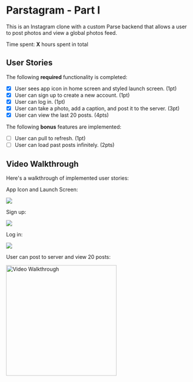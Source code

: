 # Parstagram - Part I

This is an Instagram clone with a custom Parse backend that allows a user to post photos and view a global photos feed.

Time spent: **X** hours spent in total

## User Stories

The following **required** functionality is completed:

- [x] User sees app icon in home screen and styled launch screen. (1pt)
- [x] User can sign up to create a new account. (1pt)
- [x] User can log in. (1pt)
- [x] User can take a photo, add a caption, and post it to the server. (3pt)
- [x] User can view the last 20 posts. (4pts)

The following **bonus** features are implemented:

- [ ] User can pull to refresh. (1pt)
- [ ] User can load past posts infinitely. (2pts)

## Video Walkthrough

Here's a walkthrough of implemented user stories:

App Icon and Launch Screen:

![](https://i.imgur.com/0Eah5x1.gif)

Sign up:

![](https://i.imgur.com/ci9b61f.gif)

Log in:

![](https://i.imgur.com/62PY6tR.gif)

User can post to server and view 20 posts:


<img src='https://i.imgur.com/bE7leLI.gif' title='Video Walkthrough' width='300' alt='Video Walkthrough' />

